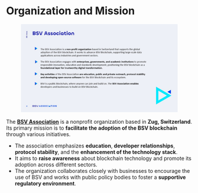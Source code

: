 # Organization and Mission

<figure><img src="../../../.gitbook/assets/Slide4.jpg" alt=""><figcaption></figcaption></figure>

The [**BSV Association**](https://bsvassociation.org/) is a nonprofit organization based in **Zug, Switzerland**. Its primary mission is to **facilitate the adoption of the BSV blockchain** through various initiatives.

* The association emphasizes **education**, **developer relationships**, **protocol stability**, and the **enhancement of the technology stack**.
* It aims to **raise awareness** about blockchain technology and promote its adoption across different sectors.
* The organization collaborates closely with businesses to encourage the use of BSV and works with public policy bodies to foster a **supportive regulatory environment**.
